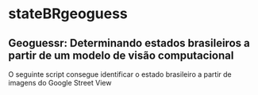 # stateBRgeoguess
## Geoguessr: Determinando estados brasileiros a partir de um modelo de visão computacional

O seguinte script consegue identificar o estado brasileiro a partir de imagens do Google Street View 
